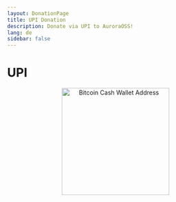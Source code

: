 ```yaml
---
layout: DonationPage
title: UPI Donation
description: Donate via UPI to AuroraOSS!
lang: de
sidebar: false
---
```


# UPI

<p align="center">
    <img class="zoomable" src="/assets/upiqrcode.png" alt="Bitcoin Cash Wallet Address" height="250" width="250" border="0" />
</p>
<UpiMobileButton />
